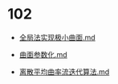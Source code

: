 # 102
- [全局法实现极小曲面.md](docs\games\102\全局法实现极小曲面.md)

- [曲面参数化.md](docs\games\102\曲面参数化.md)

- [离散平均曲率流迭代算法.md](docs\games\102\离散平均曲率流迭代算法.md)

